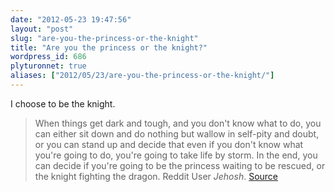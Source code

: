 ```yaml
---
date: "2012-05-23 19:47:56"
layout: "post"
slug: "are-you-the-princess-or-the-knight"
title: "Are you the princess or the knight?"
wordpress_id: 686
plyturonnet: true
aliases: ["2012/05/23/are-you-the-princess-or-the-knight/"]
---
```


I choose to be the knight.



> When things get dark and tough, and you don't know what to do, you can either sit down and do nothing but wallow in self-pity and doubt, or you can stand up and decide that even if you don't know what you're going to do, you're going to take life by storm. In the end, you can decide if you're going to be the princess waiting to be rescued, or the knight fighting the dragon.
Reddit User _Jehosh_. [Source](http://www.reddit.com/r/GetMotivated/comments/u1fq7/i_had_a_realization_today_that_i_shared_on/)



